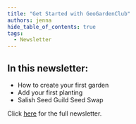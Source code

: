 ```yaml
---
title: "Get Started with GeoGardenClub"
authors: jenna
hide_table_of_contents: true
tags:
  - Newsletter
---
```


## In this newsletter:

* How to create your first garden
* Add your first planting
* Salish Seed Guild Seed Swap

Click [here](https://us10.campaign-archive.com/?u=2c9db5ab59b4602f6c71e2091&id=8fc632e59c) for the full newsletter.